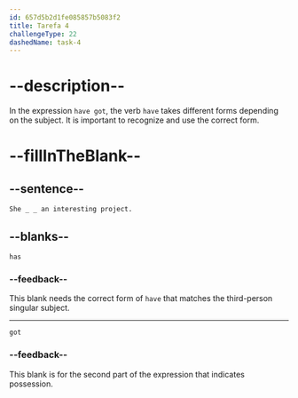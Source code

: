 ```yaml
---
id: 657d5b2d1fe085857b5083f2
title: Tarefa 4
challengeType: 22
dashedName: task-4
---
```


# --description--

In the expression `have got`, the verb `have` takes different forms depending on the subject. It is important to recognize and use the correct form.

# --fillInTheBlank--

## --sentence--

`She _ _ an interesting project.`

## --blanks--

`has`

### --feedback--

This blank needs the correct form of `have` that matches the third-person singular subject.

---

`got`

### --feedback--

This blank is for the second part of the expression that indicates possession.
